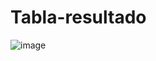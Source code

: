# Tabla-resultado
![image](https://user-images.githubusercontent.com/126100494/221219717-238b69e0-e4fd-4558-8d37-cf6f5681dc19.png)
